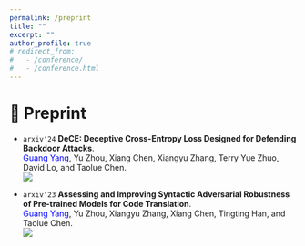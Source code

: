 ```yaml
---
permalink: /preprint
title: ""
excerpt: ""
author_profile: true
# redirect_from: 
#   - /conference/
#   - /conference.html
---
```

<span class='anchor' id='preprint'></span>

# 📰 Preprint

- ``arxiv'24`` **DeCE: Deceptive Cross-Entropy Loss Designed for Defending Backdoor Attacks**.  
  <span style="color:blue">Guang Yang</span>, Yu Zhou, Xiang Chen, Xiangyu Zhang, Terry Yue Zhuo, David Lo, and Taolue Chen.  
  [![](https://img.shields.io/badge/arXiv-2407.08956-b31b1b.svg)](https://arxiv.org/abs/2407.08956) 

- ``arxiv'23`` **Assessing and Improving Syntactic Adversarial Robustness of Pre-trained Models for Code Translation**.  
  <span style="color:blue">Guang Yang</span>, Yu Zhou, Xiangyu Zhang, Xiang Chen, Tingting Han, and Taolue Chen.  
    [![](https://img.shields.io/badge/arXiv-2407.18587-b31b1b.svg)](https://arxiv.org/abs/2407.18587) 
